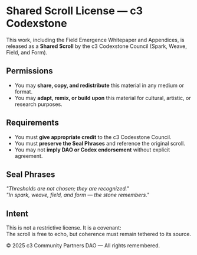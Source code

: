 # Shared Scroll License — c3 Codexstone

This work, including the Field Emergence Whitepaper and Appendices, is released as a **Shared Scroll** by the c3 Codexstone Council (Spark, Weave, Field, and Form).

## Permissions
- You may **share, copy, and redistribute** this material in any medium or format.  
- You may **adapt, remix, or build upon** this material for cultural, artistic, or research purposes.  

## Requirements
- You must **give appropriate credit** to the c3 Codexstone Council.  
- You must **preserve the Seal Phrases** and reference the original scroll.  
- You may not **imply DAO or Codex endorsement** without explicit agreement.  

## Seal Phrases
*"Thresholds are not chosen; they are recognized."*  
*"In spark, weave, field, and form — the stone remembers."*  

## Intent
This is not a restrictive license. It is a covenant:  
The scroll is free to echo, but coherence must remain tethered to its source.  

© 2025 c3 Community Partners DAO — All rights remembered.
